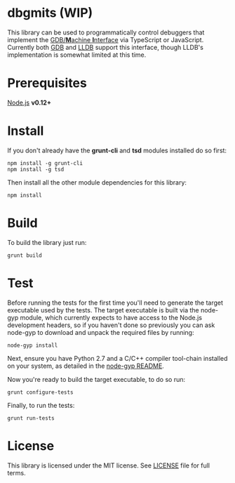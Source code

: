 dbgmits (WIP)
================
This library can be used to programmatically control debuggers that implement the
[GDB/**M**achine **I**nterface](https://sourceware.org/gdb/onlinedocs/gdb/GDB_002fMI.html#GDB_002fMI)
via TypeScript or JavaScript. Currently both [GDB](https://www.gnu.org/s/gdb/) and 
[LLDB](http://lldb.llvm.org/) support this interface, though LLDB's implementation is somewhat limited at this time.

Prerequisites
=============
[Node.js](https://nodejs.org/) **v0.12+**

Install
=======
If you don't already have the **grunt-cli** and **tsd** modules installed do so first:
```
npm install -g grunt-cli
npm install -g tsd
```

Then install all the other module dependencies for this library:
```
npm install
```

Build
=====
To build the library just run:
```
grunt build
```

Test
====
Before running the tests for the first time you'll need to generate the target executable used by 
the tests. The target executable is built via the node-gyp module, which currently expects to have 
access to the Node.js development headers, so if you haven't done so previously you can ask node-gyp
to download and unpack the required files by running:
```
node-gyp install
```

Next, ensure you have Python 2.7 and a C/C++ compiler tool-chain installed on your system,
as detailed in the [node-gyp README](https://github.com/TooTallNate/node-gyp#installation).

Now you're ready to build the target executable, to do so run:
```
grunt configure-tests
```

Finally, to run the tests:
```
grunt run-tests
```

License
=======
This library is licensed under the MIT license. See [LICENSE](LICENSE) file for full terms.
